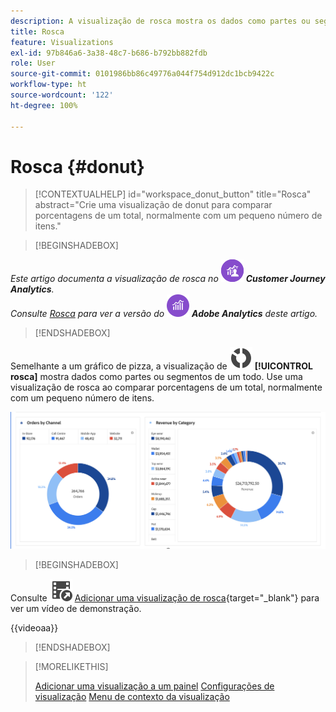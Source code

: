 ```yaml
---
description: A visualização de rosca mostra os dados como partes ou segmentos de um todo.
title: Rosca
feature: Visualizations
exl-id: 97b846a6-3a38-48c7-b686-b792bb882fdb
role: User
source-git-commit: 0101986bb86c49776a044f754d912dc1bcb9422c
workflow-type: ht
source-wordcount: '122'
ht-degree: 100%

---
```


# Rosca {#donut}

<!-- markdownlint-disable MD034 -->

>[!CONTEXTUALHELP]
>id="workspace_donut_button"
>title="Rosca"
>abstract="Crie uma visualização de donut para comparar porcentagens de um total, normalmente com um pequeno número de itens."

<!-- markdownlint-enable MD034 -->


>[!BEGINSHADEBOX]

_Este artigo documenta a visualização de rosca no_ ![CustomerJourneyAnalytics](/help/assets/icons/CustomerJourneyAnalytics.svg) _**Customer Journey Analytics**._<br/>_Consulte [Rosca](https://experienceleague.adobe.com/pt-br/docs/analytics/analyze/analysis-workspace/visualizations/donut) para ver a versão do_ ![AdobeAnalytics](/help/assets/icons/AdobeAnalytics.svg) _**Adobe Analytics** deste artigo._

>[!ENDSHADEBOX]


Semelhante a um gráfico de pizza, a visualização de ![GraphDonut](/help/assets/icons/GraphDonut.svg) **[!UICONTROL rosca]** mostra dados como partes ou segmentos de um todo. Use uma visualização de rosca ao comparar porcentagens de um total, normalmente com um pequeno número de itens.

![Um gráfico de rosca mostrando dados como partes ou segmentos de um todo.](assets/donut.png)


>[!BEGINSHADEBOX]

Consulte ![VideoCheckedOut](/help/assets/icons/VideoCheckedOut.svg) [Adicionar uma visualização de rosca](https://video.tv.adobe.com/v/334309/?quality=12&learn=on){target="_blank"} para ver um vídeo de demonstração.

{{videoaa}}

>[!ENDSHADEBOX]


>[!MORELIKETHIS]
>
>[Adicionar uma visualização a um painel](/help/analysis-workspace/visualizations/freeform-analysis-visualizations.md#add-visualizations-to-a-panel)
>[Configurações de visualização](/help/analysis-workspace/visualizations/freeform-analysis-visualizations.md#settings)
>[Menu de contexto da visualização](/help/analysis-workspace/visualizations/freeform-analysis-visualizations.md#context-menu)
>

